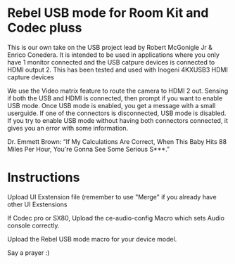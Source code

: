 # Rebel USB mode for Room Kit and Codec pluss
This is our own take on the USB project lead by Robert McGonigle Jr & Enrico Conedera. It is intended to be used in applications where you only have 1 monitor connected and the USB catpure devices is connected to HDMI output 2.
This has been tested and used with Inogeni 4KXUSB3 HDMI capture devices

We use the Video matrix feature to route the camera to HDMI 2 out.
Sensing if both the USB and HDMI is connected, then prompt if you want to enable USB mode.
Once USB mode is enabled, you get a message with a small userguide.
If one of the connectors is disconnected, USB mode is disabled.
If you try to enable USB mode without having both connectors connected, it gives you an error with some information.

Dr. Emmett Brown:
“If My Calculations Are Correct, When This Baby Hits 88 Miles Per Hour, You're Gonna See Some Serious S***.”


# Instructions

Upload UI Exstension file (remember to use "Merge" if you already have other UI Exstensions

If Codec pro or SX80, Upload the ce-audio-config Macro which sets Audio console correctly.

Upload the Rebel USB mode macro for your device model.

Say a prayer :)
